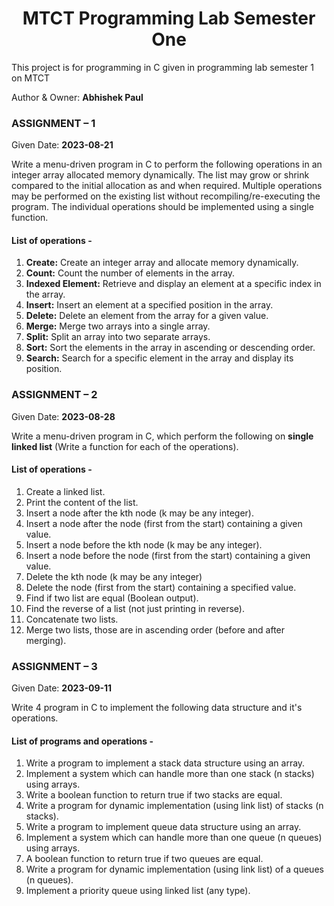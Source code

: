 <div style="text-align:center">

# MTCT Programming Lab Semester One
</div>
This project is for programming in C given in programming lab semester 1 on MTCT

Author & Owner: **Abhishek Paul**

### ASSIGNMENT – 1
Given Date: **2023-08-21**

Write a menu-driven program in C to perform the following operations in an integer array allocated memory dynamically. The list may grow or shrink compared to the initial allocation as and when required. Multiple operations may be performed on the existing list without recompiling/re-executing the program. The individual operations should be implemented using a single function.

#### List of operations -
1. **Create:** Create an integer array and allocate memory dynamically.
2. **Count:** Count the number of elements in the array.
3. **Indexed Element:** Retrieve and display an element at a specific index in the array.
4. **Insert:** Insert an element at a specified position in the array.
5. **Delete:** Delete an element from the array for a given value.
6. **Merge:** Merge two arrays into a single array.
7. **Split:** Split an array into two separate arrays.
8. **Sort:** Sort the elements in the array in ascending or descending order.
9. **Search:** Search for a specific element in the array and display its position.

### ASSIGNMENT – 2
Given Date: **2023-08-28**

Write a menu-driven program in C, which perform the following on **single linked list** (Write a function for each of the operations).

#### List of operations -
1. Create a linked list.
2. Print the content of the list.
3. Insert a node after the kth node (k may be any integer).
4. Insert a node after the node (first from the start) containing a given value.
5. Insert a node before the kth node (k may be any integer).
6. Insert a node before the node (first from the start) containing a given value.
7. Delete the kth node (k may be any integer)
8. Delete the node (first from the start) containing a specified value.
9. Find if two list are equal (Boolean output).
10. Find the reverse of a list (not just printing in reverse).
11. Concatenate two lists.
12. Merge two lists, those are in ascending order (before and after merging).

### ASSIGNMENT – 3
Given Date: **2023-09-11**

Write 4 program in C to implement the following data structure and it's operations.

#### List of programs and operations -
1. Write a program to implement a stack data structure using an array.
2. Implement a system which can handle more than one stack (n stacks) using arrays.
3. Write a boolean function to return true if two stacks are equal.
4. Write a program for dynamic implementation (using link list) of stacks (n stacks).
5. Write a program to implement queue data structure using an array.
6. Implement a system which can handle more than one queue (n queues) using arrays.
7. A boolean function to return true if two queues are equal.
8. Write a program for dynamic implementation (using link list) of a queues (n queues).
9. Implement a priority queue using linked list (any type).
